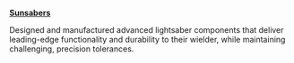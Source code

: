 **[Sunsabers](https://www.sunsabers.com/)**

Designed and manufactured advanced lightsaber components that deliver leading-edge functionality and durability to their wielder, while maintaining challenging, precision tolerances.
